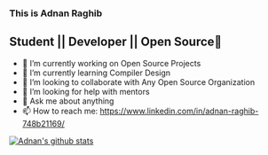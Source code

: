 ### This is Adnan Raghib 

## Student || Developer || Open Source👋


- 🔭 I’m currently working on Open Source Projects
- 🌱 I’m currently learning Compiler Design
- 👯 I’m looking to collaborate with Any Open Source Organization
- 🤔 I’m looking for help with mentors
- 💬 Ask me about anything
- 📫 How to reach me: https://www.linkedin.com/in/adnan-raghib-748b21169/


[![Adnan's github stats](https://github-readme-stats.vercel.app/api?username=adnanraghib1308)](https://github.com/anuraghazra/github-readme-stats)


